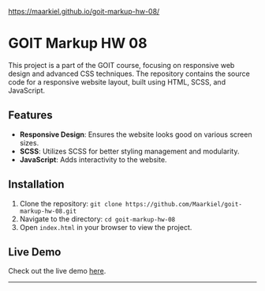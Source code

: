 https://maarkiel.github.io/goit-markup-hw-08/

# GOIT Markup HW 08

This project is a part of the GOIT course, focusing on responsive web design and advanced CSS techniques. The repository contains the source code for a responsive website layout, built using HTML, SCSS, and JavaScript.

## Features
- **Responsive Design**: Ensures the website looks good on various screen sizes.
- **SCSS**: Utilizes SCSS for better styling management and modularity.
- **JavaScript**: Adds interactivity to the website.

## Installation
1. Clone the repository: `git clone https://github.com/Maarkiel/goit-markup-hw-08.git`
2. Navigate to the directory: `cd goit-markup-hw-08`
3. Open `index.html` in your browser to view the project.

## Live Demo
Check out the live demo [here](https://maarkiel.github.io/goit-markup-hw-08/).

---

